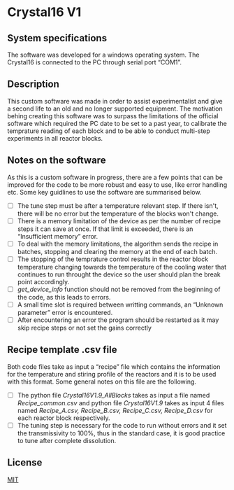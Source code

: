 # Crystal16 V1

## System specifications
The software was developed for a windows operating system. The Crystal16 is connected to the PC through serial port “COM1”.

## Description
This custom software was made in order to assist experimentalist and give a second life to an old and no longer supported equipment. The motivation behing creating this software was to surpass the limitations of the official software which required the PC date to be set to a past year, to calibrate the temprature reading of each block and to be able to conduct multi-step experiments in all reactor blocks.

## Notes on the software
As this is a custom software in progress, there are a few points that can be improved for the code to be more robust and easy to use, like error handling etc. Some key guidlines to use the software are summarised below.

- [ ] The tune step must be after a temperature relevant step. If there isn't, there will be no error but the temperature of the blocks won't change. 
- [ ] There is a memory limitation of the device as per the number of recipe steps it can save at once. If that limit is exceeded, there is an “Insufficient memory” error.
- [ ] To deal with the memory limitations, the algorithm sends the recipe in batches, stopping and clearing the memory at the end of each batch.
- [ ] The stopping of the temprature control results in the reactor block temperature changing towards the temperature of the cooling water that continues to run throught the device so the user should plan the break point accordingly.
- [ ]  _get_device_info_ function should not be removed from the beginning of the code, as this leads to errors. 
- [ ] A small time slot is required between writting commands, an “Unknown parameter” error is encountered. 
- [ ] After encountering an error the program should be restarted as it may skip recipe steps or not set the gains correctly

## Recipe template .csv file
Both code files take as input a “recipe” file which contains the information for the temperature and stiring profile of the reactors and it is to be used with this format. Some general notes on this file are the following.
- [ ] The python file _Crystal16V1.9_AllBlocks_ takes as input a file named _Recipe_common.csv_ and python file _Crystal16V1.9_ takes as input 4 files named _Recipe_A.csv, Recipe_B.csv, Recipe_C.csv, Recipe_D.csv_ for each reactor block respectively.
- [ ] The tuning step is necessary for the code to run without errors and it set the transmissivity to 100%, thus in the standard case, it is good practice to tune after complete dissolution.

## License

[MIT](https://choosealicense.com/licenses/mit/)
